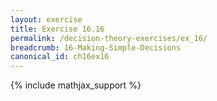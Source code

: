 ```yaml
---
layout: exercise
title: Exercise 16.16
permalink: /decision-theory-exercises/ex_16/
breadcrumb: 16-Making-Simple-Decisions
canonical_id: ch16ex16
---
```


{% include mathjax_support %}
